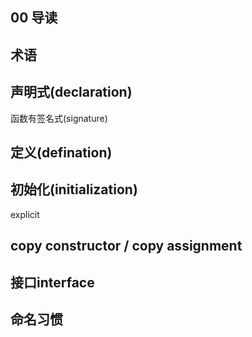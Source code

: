 ## 00 导读

## 术语

## 声明式(declaration)

函数有签名式(signature)

## 定义(defination)

## 初始化(initialization)

explicit


## copy constructor / copy assignment

## 接口interface

## 命名习惯